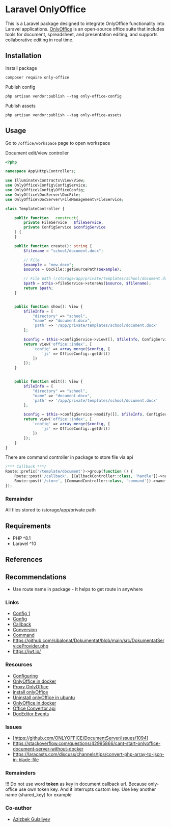 # Laravel OnlyOffice
This is a Laravel package designed to integrate OnlyOffice functionality into Laravel applications.
[OnlyOffice](https://www.onlyoffice.com/) is an open-source office suite that includes tools for document, spreadsheet, and presentation editing, and supports collaborative editing in real time.

## Installation

Install package

```
composer require only-office
```

Publish config

```
php artisan vendor:publish --tag only-office-config
```


Publish assets

```
php artisan vendor:publish --tag only-office-assets
```

## Usage

Go to ``/office/workspace`` page to open workspace

Document edit/view controller

```php
<?php

namespace App\Http\Controllers;

use Illuminate\Contracts\View\View;
use OnlyOffice\Config\ConfigService;
use OnlyOffice\Config\OfficeConfig;
use OnlyOffice\DocServer\DocFile;
use OnlyOffice\DocServer\FileManagement\FileService;

class TemplateController {

    public function __construct(
        private FileService   $fileService,
        private ConfigService $configService
    ) {
    }

    public function create(): string {
        $filename = "school/document.docx";

        // File
        $example = "new.docx";
        $source = DocFile::getSourcePath($example);

        // File path (/storage/app/private/templates/school/document.docx)
        $path = $this->fileService->storeAs($source, $filename);
        return $path;
    }


    public function show(): View {
        $fileInfo = [
            "directory" => "school",
            "name" => "document.docx",
            'path' => '/app/private/templates/school/document.docx'
        ];

        $config = $this->configService->view([], $fileInfo, ConfigService::FILE_TYPE_DOCX);
        return view('office::index', [
            'config' => array_merge($config, [
                'js' => OfficeConfig::getUrl()
            ])
        ]);
    }


    public function edit(): View {
        $fileInfo = [
            "directory" => "school",
            "name" => "document.docx",
            'path' => '/app/private/templates/school/document.docx'
        ];

        $config = $this->configService->modify([], $fileInfo, ConfigService::FILE_TYPE_DOCX);
        return view('office::index', [
            'config' => array_merge($config, [
                'js' => OfficeConfig::getUrl()
            ])
        ]);
    }
}
```

There are command controller in package to store file via api
```php
/*** Callback ***/
Route::prefix('/template/document')->group(function () {
    Route::post('/callback', [CallbackController::class, 'handle'])->name('only-office.callback');
    Route::post('/store', [CommandController::class, 'command'])->name('only-office.command');
});
``` 

### Remainder

All files stored to /storage/app/private path

## Requirements

- PHP ^8.1
- Laravel ^10

## References

## Recommendations

- Use route name in package - It helps to get route in anywhere

### Links

- [Config 1](https://api1.onlyoffice.com/editors/config/document)
- [Config](https://api.onlyoffice.com/editors/config/document)
- [Callback](https://api.onlyoffice.com/editors/callback)
- [Conversion](https://api.onlyoffice.com/editors/conversionapi)
- [Command](https://api.onlyoffice.com/editors/command/)
- https://github.com/sibalonat/Dokumentat/blob/main/src/DokumentatServiceProvider.php
- https://jwt.io/

### Resources

- [Configuring](https://afterlogic.com/docs/aurora/frequently-asked-questions/configuring-onlyoffice-docs-with-non-standard-port)
- [OnlyOffice in docker](https://hub.docker.com/r/onlyoffice/documentserver)
- [Proxy OnlyOffice](https://helpcenter.onlyoffice.com/installation/docs-community-proxy.aspx)
- [install onlyOffice](https://helpcenter.onlyoffice.com/installation/docs-community-install-ubuntu.aspx)
- [Uninstall onlyOffice in ubuntu](https://helpcenter.onlyoffice.com/installation/docs-community-remove-linux.aspx)
- [OnlyOffice in docker](https://helpcenter.onlyoffice.com/installation/docs-community-docker-compose.aspx)
- [Office Convertor api](https://api.onlyoffice.com/editors/conversionapi)
- [DocEditor Events](https://api.onlyoffice.com/docs/docs-api/usage-api/config/events/#ondocumentready)

### Issues

- [https://github.com/ONLYOFFICE/DocumentServer/issues/1094]
- https://stackoverflow.com/questions/42995866/cant-start-onlyoffice-document-server-without-docker
- https://laracasts.com/discuss/channels/tips/convert-php-array-to-json-in-blade-file

### Remainders

!!! Do not use word **token** as key in document callback url. Because only-office use own token key. And it interrupts
custom
key.
Use key another name (shared_key) for example

### Co-author
- [Azizbek Gulaliyev](mailto:azizgulaliyev44@gmail.com)
